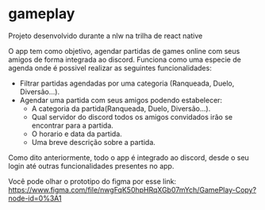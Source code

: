 # gameplay
Projeto desenvolvido durante a nlw na trilha de react native

O app tem como objetivo, agendar partidas de games online com seus amigos de forma integrada ao discord.
Funciona como uma especie de agenda onde é possivel realizar as seguintes funcionalidades:
  - Filtrar partidas agendadas por uma categoria (Ranqueada, Duelo, Diversão...).
  - Agendar uma partida com seus amigos podendo estabelecer:
    - A categoria da partida(Ranqueada, Duelo, Diversão...).
    - Qual servidor do discord todos os amigos convidados irão se encontrar para a partida.
    - O horario e data da partida.
    - Uma breve descrição sobre a partida.
    
Como dito anteriormente, todo o app é integrado ao discord, desde o seu login até outras funcionalidades presentes no app.

Você pode olhar o prototipo do figma por esse link: https://www.figma.com/file/nwgFqK50hpHRqXGb07mYch/GamePlay-Copy?node-id=0%3A1
